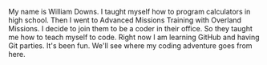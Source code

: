 My name is William Downs. I taught myself how to program calculators in high school. Then I went to Advanced Missions Training
with Overland Missions. I decide to join them to be a coder in their office. So they taught me how to teach myself to code.
Right now I am learning GitHub and having Git parties. It's been fun. We'll see where my coding adventure goes from here.
